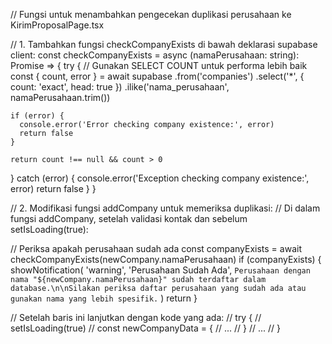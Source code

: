 // Fungsi untuk menambahkan pengecekan duplikasi perusahaan ke KirimProposalPage.tsx

// 1. Tambahkan fungsi checkCompanyExists di bawah deklarasi supabase client:
const checkCompanyExists = async (namaPerusahaan: string): Promise<boolean> => {
  try {
    // Gunakan SELECT COUNT untuk performa lebih baik
    const { count, error } = await supabase
      .from('companies')
      .select('*', { count: 'exact', head: true })
      .ilike('nama_perusahaan', namaPerusahaan.trim())

    if (error) {
      console.error('Error checking company existence:', error)
      return false
    }

    return count !== null && count > 0
  } catch (error) {
    console.error('Exception checking company existence:', error)
    return false
  }
}

// 2. Modifikasi fungsi addCompany untuk memeriksa duplikasi:
// Di dalam fungsi addCompany, setelah validasi kontak dan sebelum setIsLoading(true):

// Periksa apakah perusahaan sudah ada
const companyExists = await checkCompanyExists(newCompany.namaPerusahaan)
if (companyExists) {
  showNotification(
    'warning', 
    'Perusahaan Sudah Ada', 
    `Perusahaan dengan nama "${newCompany.namaPerusahaan}" sudah terdaftar dalam database.\n\nSilakan periksa daftar perusahaan yang sudah ada atau gunakan nama yang lebih spesifik.`
  )
  return
}

// Setelah baris ini lanjutkan dengan kode yang ada:
// try {
//   setIsLoading(true)
//   const newCompanyData = {
//     ...
//   }
//   ...
// }
